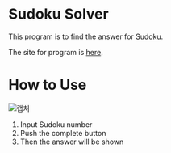 # Sudoku Solver
This program is to find the answer for [Sudoku](https://sudoku.com/ko).  
  
The site for program is [here](https://junhyeongkim73.github.io/Sudoku/).
# How to Use
![캡처](https://user-images.githubusercontent.com/56298375/79241789-7c1e6f00-7eae-11ea-994a-e8d396dafd4d.PNG)
 1. Input Sudoku number  
 2. Push the complete button  
 3. Then the answer will be shown  
